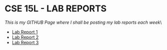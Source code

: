 # CSE 15L - LAB REPORTS
*This is my GITHUB Page where I shall be posting my lab reports each week*\
- [Lab Report 1](https://yukthadeesan.github.io/cse15l-lab-reports/lab-report-2-week-1.html)
- [Lab Report 2](https://yukthadeesan.github.io/cse15l-lab-reports/lab-report-2.html)
- [Lab Report 3](https://yukthadeesan.github.io/cse15l-lab-reports/lab-report-2.html)
